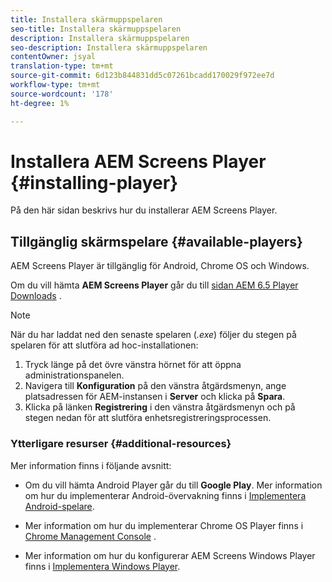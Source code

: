 ```yaml
---
title: Installera skärmuppspelaren
seo-title: Installera skärmuppspelaren
description: Installera skärmuppspelaren
seo-description: Installera skärmuppspelaren
contentOwner: jsyal
translation-type: tm+mt
source-git-commit: 6d123b844831dd5c07261bcadd170029f972ee7d
workflow-type: tm+mt
source-wordcount: '178'
ht-degree: 1%

---
```



# Installera AEM Screens Player {#installing-player}

På den här sidan beskrivs hur du installerar AEM Screens Player.

## Tillgänglig skärmspelare {#available-players}

AEM Screens Player är tillgänglig för Android, Chrome OS och Windows.

Om du vill hämta **AEM Screens Player** går du till [sidan AEM 6.5 Player Downloads](https://download.macromedia.com/screens/) .

>[!NOTE]
>
>När du har laddat ned den senaste spelaren (*.exe*) följer du stegen på spelaren för att slutföra ad hoc-installationen:
>
>1. Tryck länge på det övre vänstra hörnet för att öppna administrationspanelen.
>1. Navigera till **Konfiguration** på den vänstra åtgärdsmenyn, ange platsadressen för AEM-instansen i **Server** och klicka på **Spara**.
>1. Klicka på länken **Registrering** i den vänstra åtgärdsmenyn och på stegen nedan för att slutföra enhetsregistreringsprocessen.


### Ytterligare resurser {#additional-resources}

Mer information finns i följande avsnitt:

* Om du vill hämta Android Player går du till **Google Play**. Mer information om hur du implementerar Android-övervakning finns i [Implementera Android-spelare](implementing-android-player.md).

* Mer information om hur du implementerar Chrome OS Player finns i [Chrome Management Console](implementing-chrome-os-player.md) .

* Mer information om hur du konfigurerar AEM Screens Windows Player finns i [Implementera Windows Player](implementing-windows-player.md).